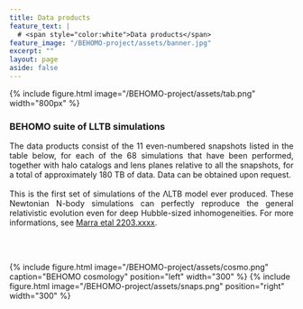 ```yaml
---
title: Data products
feature_text: |
  # <span style="color:white">Data products</span>
feature_image: "/BEHOMO-project/assets/banner.jpg"
excerpt: ""
layout: page
aside: false
---
```


{% include figure.html image="/BEHOMO-project/assets/tab.png" width="800px" %}

### BEHOMO suite of LLTB simulations

<div style="text-align: justify">
The data products consist of the 11 even-numbered snapshots listed in the table below, for each of the 68 simulations that have been performed, together with halo catalogs and lens planes relative to all the snapshots, for a total of approximately 180 TB of data. Data can be obtained upon request.
<br/><br/>
This is the first set of simulations of the ΛLTB model ever produced. These Newtonian N-body simulations can perfectly reproduce the general relativistic evolution even for deep Hubble-sized inhomogeneities. For more informations, see <a href="http://arxiv.org/abs/2203.xxxx">Marra etal 2203.xxxx</a>.
</div>

<br/><br/>

{% include figure.html image="/BEHOMO-project/assets/cosmo.png" caption="BEHOMO cosmology" position="left" width="300" %}
{% include figure.html image="/BEHOMO-project/assets/snaps.png" position="right" width="300" %}